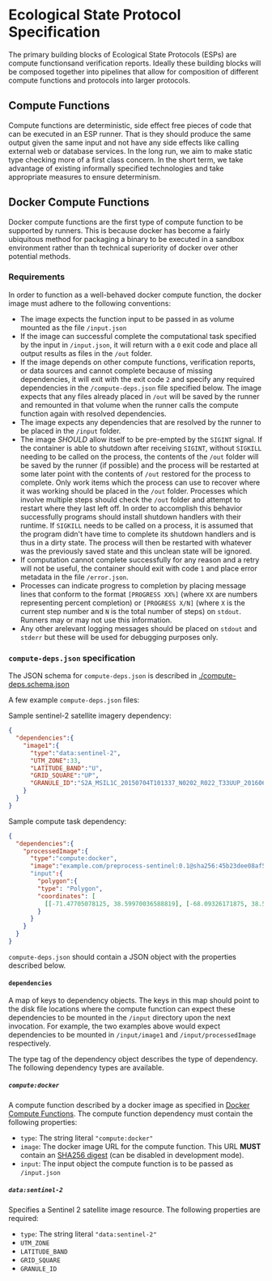 # Ecological State Protocol Specification

The primary building blocks of Ecological State Protocols (ESPs) are compute functionsand verification reports. Ideally 
these building blocks will be composed together into pipelines that allow for composition of different compute functions 
and protocols into larger protocols.

## Compute Functions

Compute functions are deterministic, side effect free pieces of code that can be executed in an ESP runner. That is 
they should produce the same output given the same input and not have any side effects like calling external web or 
database services. In the long run, we aim to make static type checking more of a first class concern. In the short 
term, we take advantage of existing informally specified technologies and take appropriate measures to ensure determinism. 

## Docker Compute Functions

Docker compute functions are the first type of compute function to be supported by runners. This is because docker has
become a fairly ubiquitous method for packaging a binary to be executed in a sandbox environment rather than th
technical superiority of docker over other potential methods.

### Requirements

In order to function as a well-behaved docker compute function, the docker image must adhere to the following conventions:

* The image expects the function input to be passed in as volume mounted as the file `/input.json`
* If the image can successful complete the computational task specified by the input in `/input.json`, it will return
  with a `0` exit code and place all output results as files in the `/out` folder.
* If the image depends on other compute functions, verification reports, or data sources and cannot complete because of
  missing dependencies, it will exit with the exit code `2` and specify any required dependencies in the
 `/compute-deps.json` file specified below. The image expects that any files already placed in `/out` will be saved by
  the runner and remounted in that volume when the runner calls the compute function again with resolved dependencies.
* The image expects any dependencies that are resolved by the runner to be placed in the `/input` folder.
* The image *SHOULD* allow itself to be pre-empted by the `SIGINT` signal. If the container is able to shutdown
  after receiving `SIGINT`, without `SIGKILL` needing to be called on the process, the contents of the `/out`
  folder will be saved by the runner (if possible) and the process will be restarted at some later point
  with the contents of `/out` restored for the process to complete. Only work items which the process can use to recover
  where it was working should be placed in the `/out` folder. Processes which involve multiple steps should check
  the `/out` folder and attempt to restart where they last left off. In order to accomplish this behavior successfully
  programs should install shutdown handlers with their runtime. If `SIGKILL` needs to be called on a process, it is
  assumed that the program didn't have time to complete its shutdown handlers and is thus in a dirty state. The process
  will then be restarted with whatever was the previously saved state and this unclean state will be ignored.
* If computation cannot complete successfully for any reason and a retry will not be useful, the container should exit
  with code `1` and place error metadata in the file `/error.json`.
* Processes can indicate progress to completion by placing message lines that conform to the format `[PROGRESS XX%]`
  (where `XX` are numbers representing percent completion) or `[PROGRESS X/N]` (where `X` is the current step number
  and `N` is the total number of steps) on `stdout`. Runners may or may not use this information.
* Any other arelevant logging messages should be placed on `stdout` and `stderr` but these will be used for debugging purposes only.

### `compute-deps.json` specification

The JSON schema for `compute-deps.json` is described in [./compute-deps.schema.json](./compute-deps.schema.json)

A few example `compute-deps.json` files:

Sample sentinel-2 satellite imagery dependency:

```json
{
  "dependencies":{
    "image1":{
      "type":"data:sentinel-2",
      "UTM_ZONE":33,
      "LATITUDE_BAND":"U",
      "GRID_SQUARE":"UP",
      "GRANULE_ID":"S2A_MSIL1C_20150704T101337_N0202_R022_T33UUP_20160606T205155.SAFE"
    }
  }
}
```

Sample compute task dependency:

```json
{
  "dependencies":{
    "processedImage":{
      "type":"compute:docker",
      "image":"example.com/preprocess-sentinel:0.1@sha256:45b23dee08af5e43a7fea6c4cf9c25ccf269ee113168c19722f87876677c5cb2"
      "input":{
        "polygon":{
        "type": "Polygon",
        "coordinates": [
          [[-71.47705078125, 38.59970036588819], [-68.09326171875, 38.59970036588819], [-68.09326171875, 40.54720023441049], [-71.47705078125, 40.54720023441049], [-71.47705078125, 38.59970036588819]]]
        }
      }
    }
  }
}
```

`compute-deps.json` should contain a JSON object with the properties described below.


#### `dependencies`

A map of keys to dependency objects. The keys in this map should point to the disk file locations where the compute 
function can expect these dependencies to be mounted in the `/input` directory upon the next invocation. For example, 
the two examples above would expect dependencies to be mounted in `/input/image1` and `/input/processedImage` respectively.

The type tag of the dependency object describes the type of dependency. The following dependency types are available.

##### `compute:docker`

A compute function described by a docker image as specified in [Docker Compute Functions](#docker-compute-functions). 
The compute function dependency must contain the following properties:

* `type`: The string literal `"compute:docker"`
* `image`: The docker image URL for the compute function.
  This URL **MUST** contain an [SHA256 digest](https://docs.docker.com/engine/reference/commandline/pull/#pull-an-image-by-digest-immutable-identifier)
  (can be disabled in development mode).
* `input`: The input object the compute function is to be passed as `/input.json`


##### `data:sentinel-2`

Specifies a Sentinel 2 satellite image resource. The following properties are required:

* `type`: The string literal `"data:sentinel-2"`
* `UTM_ZONE`
* `LATITUDE_BAND`
* `GRID_SQUARE`
* `GRANULE_ID`

